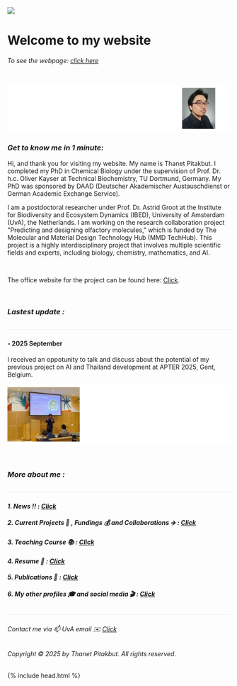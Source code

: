 ![](/images/250918_cv_header.png)

# Welcome to my website
###### To see the webpage: [click here](https://thanetpi.github.io/biography/)

&nbsp;
![](/images/cv2024_foto2.png)
### *Get to know me in 1 minute:*

Hi, and thank you for visiting my website. My name is Thanet Pitakbut. I completed my PhD in Chemical Biology under the supervision of Prof. Dr. h.c. Oliver Kayser at Technical Biochemistry, TU Dortmund, Germany. My PhD was sponsored by DAAD (Deutscher Akademischer Austauschdienst or German Academic Exchange Service). 


I am a postdoctoral researcher under Prof. Dr. Astrid Groot at the Institute for Biodiversity and Ecosystem Dynamics (IBED), University of Amsterdam (UvA), the Netherlands. I am working on the research collaboration project "Predicting and designing olfactory molecules," which is funded by The Molecular and Material Design Technology Hub (MMD TechHub). This project is a highly interdisciplinary project that involves multiple scientific fields and experts, including biology, chemistry, mathematics, and AI. 

&nbsp;

The office website for the project can be found here: [Click](https://www.uva.nl/en/about-the-uva/organisation/faculties/faculty-of-science/valorisation/mmd-hub/navigation/mmd-project-predicting-and-designing-olfactory-molecules.html).

&nbsp;

### *Lastest update :* 
![](/images/line04.png)

#### - 2025 September

I received an oppotunity to talk and discuss about the potential of my previous project on AI and Thailand development at APTER 2025, Gent, Belgium.

![](/images/250920_apter2025.png)

&nbsp;

### *More about me :* 
![](/images/line04.png)


#### *1. News ‼️ : [Click](/pages/0_news.md)*


#### *2. Current Projects 🥼 , Fundings 💰 and Collaborations ✈️ : [Click](/pages/02_current_projects.md)*


#### *3. Teaching Course 📚 : [Click](/pages/3_teching.md)*


#### *4. Resume 📝 : [Click](/pages/4_resume.md)*


#### *5. Publications 🔬 : [Click](/pages/05_publication.md)*


#### *6. My other profiles 🎓 and social media 🎬 : [Click](/pages/6_other_profiles.md)*


![](/images/line04.png)


###### *Contact me via 📫 UvA email ✉️ [Click](mailto:t.pitakbut@uva.nl)* 
###### *Copyright © 2025 by Thanet Pitakbut. All rights reserved.*

{% include head.html %}
